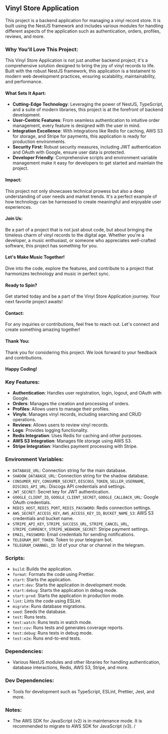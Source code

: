   ## Vinyl Store Application
  
  This project is a backend application for managing a vinyl record store. It is built using the NestJS framework and includes various modules for handling different aspects of the application such as authentication, orders, profiles, reviews, and more.
  
  ### Why You'll Love This Project:
  
  This Vinyl Store Application is not just another backend project; it's a comprehensive solution designed to bring the joy of vinyl records to life. Built with the robust NestJS framework, this application is a testament to modern web development practices, ensuring scalability, maintainability, and performance.
  
  #### What Sets It Apart:
  - **Cutting-Edge Technology**: Leveraging the power of NestJS, TypeScript, and a suite of modern libraries, this project is at the forefront of backend development.
  - **User-Centric Features**: From seamless authentication to intuitive order management, every feature is designed with the user in mind.
  - **Integration Excellence**: With integrations like Redis for caching, AWS S3 for storage, and Stripe for payments, this application is ready for production environments.
  - **Security First**: Robust security measures, including JWT authentication and OAuth with Google, ensure user data is protected.
  - **Developer Friendly**: Comprehensive scripts and environment variable management make it easy for developers to get started and maintain the project.
  
  #### Impact:
  This project not only showcases technical prowess but also a deep understanding of user needs and market trends. It's a perfect example of how technology can be harnessed to create meaningful and enjoyable user experiences.
  
  #### Join Us:
  Be a part of a project that is not just about code, but about bringing the timeless charm of vinyl records to the digital age. Whether you're a developer, a music enthusiast, or someone who appreciates well-crafted software, this project has something for you.
  
  #### Let's Make Music Together!
  Dive into the code, explore the features, and contribute to a project that harmonizes technology and music in perfect sync.
   
  #### Ready to Spin?
  Get started today and be a part of the Vinyl Store Application journey. Your next favorite project awaits!
  
  #### Contact:
  For any inquiries or contributions, feel free to reach out. Let's connect and create something amazing together!
  
  #### Thank You:
  Thank you for considering this project. We look forward to your feedback and contributions.
  
  #### Happy Coding!
  
   
  ### Key Features:
  - **Authentication**: Handles user registration, login, logout, and OAuth with Google.
  - **Orders**: Manages the creation and processing of orders.
  - **Profiles**: Allows users to manage their profiles.
  - **Vinyls**: Manages vinyl records, including searching and CRUD operations.
  - **Reviews**: Allows users to review vinyl records.
  - **Logs**: Provides logging functionality.
  - **Redis Integration**: Uses Redis for caching and other purposes.
  - **AWS S3 Integration**: Manages file storage using AWS S3.
  - **Stripe Integration**: Handles payment processing with Stripe.
  
  ### Environment Variables:
  - `DATABASE_URL`: Connection string for the main database.
  - `SHADOW_DATABASE_URL`: Connection string for the shadow database.
  - `CONSUMER_KEY`, `CONSUMER_SECRET`, `DISCOGS_TOKEN`, `SELLER_USERNAME`, `DISCOGS_API_URL`: Discogs API credentials and settings.
  - `JWT_SECRET`: Secret key for JWT authentication.
  - `GOOGLE_CLIENT_ID`, `GOOGLE_CLIENT_SECRET`, `GOOGLE_CALLBACK_URL`: Google OAuth credentials.
  - `REDIS_HOST`, `REDIS_PORT`, `REDIS_PASSWORD`: Redis connection settings.
  - `AWS_SECRET_ACCESS_KEY`, `AWS_ACCESS_KEY_ID`, `BUCKET_NAME_S3`: AWS S3 credentials and bucket name.
  - `STRIPE_API_KEY`, `STRIPE_SUCCESS_URL`, `STRIPE_CANCEL_URL`, `STRIPE_CURRENCY`, `STRIPE_WEBHOOK_SECRET`: Stripe payment settings.
  - `EMAIL`, `PASSWORD`: Email credentials for sending notifications.
  - `TELEGRAM_BOT_TOKEN`: Token to your telegram bot.
  - `TELEGRAM_CHANNEL_ID`: Id of your char or channel in the telegram.
  
  ### Scripts:
  - `build`: Builds the application.
  - `format`: Formats the code using Prettier.
  - `start`: Starts the application.
  - `start:dev`: Starts the application in development mode.
  - `start:debug`: Starts the application in debug mode.
  - `start:prod`: Starts the application in production mode.
  - `lint`: Lints the code using ESLint.
  - `migrate`: Runs database migrations.
  - `seed`: Seeds the database.
  - `test`: Runs tests.
  - `test:watch`: Runs tests in watch mode.
  - `test:cov`: Runs tests and generates coverage reports.
  - `test:debug`: Runs tests in debug mode.
  - `test:e2e`: Runs end-to-end tests.
  
  ### Dependencies:
  - Various NestJS modules and other libraries for handling authentication, database interactions, Redis, AWS S3, Stripe, and more.
  
  ### Dev Dependencies:
  - Tools for development such as TypeScript, ESLint, Prettier, Jest, and more.
  
  ### Notes:
  - The AWS SDK for JavaScript (v2) is in maintenance mode. It is recommended to migrate to AWS SDK for JavaScript (v3).
 /
